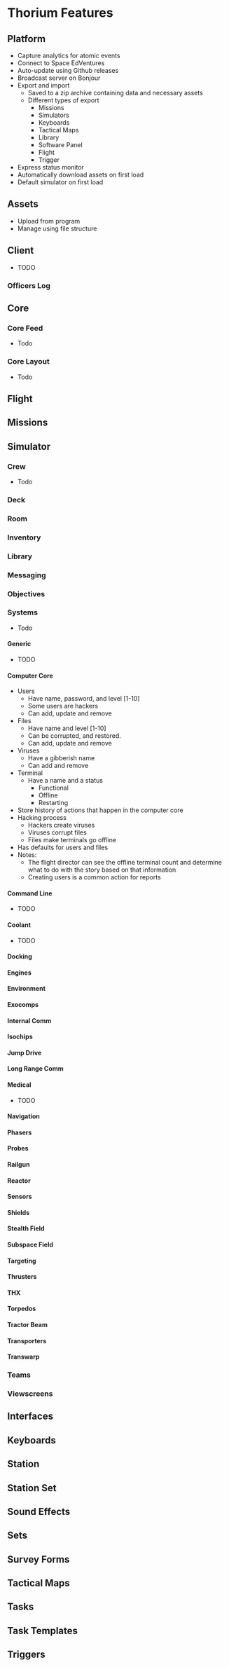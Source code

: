 # Thorium Features

## Platform

- Capture analytics for atomic events
- Connect to Space EdVentures
- Auto-update using Github releases
- Broadcast server on Bonjour
- Export and import
  - Saved to a zip archive containing data and necessary assets
  - Different types of export
    - Missions
    - Simulators
    - Keyboards
    - Tactical Maps
    - Library
    - Software Panel
    - Flight
    - Trigger
- Express status monitor
- Automatically download assets on first load
- Default simulator on first load

## Assets

- Upload from program
- Manage using file structure

## Client

- TODO

### Officers Log

## Core

### Core Feed

- Todo

### Core Layout

- Todo

## Flight

## Missions

## Simulator

### Crew

- Todo

### Deck

### Room

### Inventory

### Library

### Messaging

### Objectives

### Systems

- Todo

#### Generic

- TODO

#### Computer Core

- Users
  - Have name, password, and level [1-10]
  - Some users are hackers
  - Can add, update and remove
- Files
  - Have name and level [1-10]
  - Can be corrupted, and restored.
  - Can add, update and remove
- Viruses
  - Have a gibberish name
  - Can add and remove
- Terminal
  - Have a name and a status
    - Functional
    - Offline
    - Restarting
- Store history of actions that happen in the computer core
- Hacking process
  - Hackers create viruses
  - Viruses corrupt files
  - Files make terminals go offline
- Has defaults for users and files
- Notes:
  - The flight director can see the offline terminal count and determine what to
    do with the story based on that information
  - Creating users is a common action for reports

#### Command Line

- TODO

#### Coolant

- TODO

#### Docking

#### Engines

#### Environment

#### Exocomps

#### Internal Comm

#### Isochips

#### Jump Drive

#### Long Range Comm

#### Medical

- TODO

#### Navigation

#### Phasers

#### Probes

#### Railgun

#### Reactor

#### Sensors

#### Shields

#### Stealth Field

#### Subspace Field

#### Targeting

#### Thrusters

#### THX

#### Torpedos

#### Tractor Beam

#### Transporters

#### Transwarp

### Teams

### Viewscreens

## Interfaces

## Keyboards

## Station

## Station Set

## Sound Effects

## Sets

## Survey Forms

## Tactical Maps

## Tasks

## Task Templates

## Triggers
